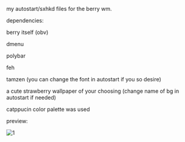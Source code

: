 my autostart/sxhkd files for the berry wm.


dependencies:

berry itself (obv)

dmenu

polybar

feh

tamzen (you can change the font in autostart if you so desire)

a cute strawberry wallpaper of your choosing (change name of bg in autostart if needed)


catppucin color palette was used


preview:

![1](https://user-images.githubusercontent.com/71760020/154594136-f805e18d-444c-4665-96eb-4b3b165ee0d5.png)
